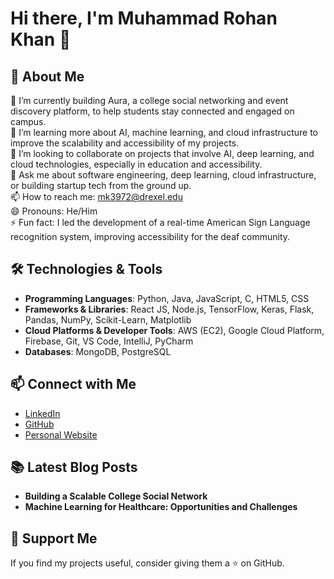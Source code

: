 # Hi there, I'm Muhammad Rohan Khan 👋

## 🚀 About Me
🔭 I’m currently building Aura, a college social networking and event discovery platform, to help students stay connected and engaged on campus.  
🌱 I’m learning more about AI, machine learning, and cloud infrastructure to improve the scalability and accessibility of my projects.  
👯 I’m looking to collaborate on projects that involve AI, deep learning, and cloud technologies, especially in education and accessibility.  
💬 Ask me about software engineering, deep learning, cloud infrastructure, or building startup tech from the ground up.  
📫 How to reach me: [mk3972@drexel.edu](mailto:mk3972@drexel.edu)  
😄 Pronouns: He/Him  
⚡ Fun fact: I led the development of a real-time American Sign Language recognition system, improving accessibility for the deaf community.

## 🛠️ Technologies & Tools
- **Programming Languages**: Python, Java, JavaScript, C, HTML5, CSS  
- **Frameworks & Libraries**: React JS, Node.js, TensorFlow, Keras, Flask, Pandas, NumPy, Scikit-Learn, Matplotlib  
- **Cloud Platforms & Developer Tools**: AWS (EC2), Google Cloud Platform, Firebase, Git, VS Code, IntelliJ, PyCharm  
- **Databases**: MongoDB, PostgreSQL  

## 📫 Connect with Me
- [LinkedIn](https://linkedin.com/in/rhkrohan)  
- [GitHub](https://github.com/rhkrohan)  
- [Personal Website](https://muhammadrohankhan.com)

## 📚 Latest Blog Posts
- **Building a Scalable College Social Network**  
- **Machine Learning for Healthcare: Opportunities and Challenges**

## 🤝 Support Me
If you find my projects useful, consider giving them a ⭐️ on GitHub.
